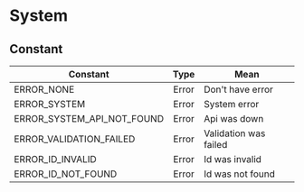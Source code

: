# System

## Constant

| Constant                   |  Type |                  Mean                 |
|----------------------------|:-----:|---------------------------------------|
| ERROR_NONE                 | Error | Don't have error                      |
| ERROR_SYSTEM               | Error | System error                          |
| ERROR_SYSTEM_API_NOT_FOUND | Error | Api was down                          |
| ERROR_VALIDATION_FAILED    | Error | Validation was failed                 |
| ERROR_ID_INVALID           | Error | Id was invalid                        |
| ERROR_ID_NOT_FOUND         | Error | Id was not found                      |